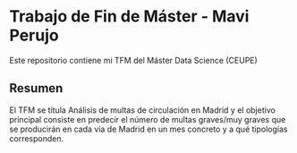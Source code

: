 # Trabajo de Fin de Máster - Mavi Perujo
Este repositorio contiene mi TFM del Máster Data Science (CEUPE)

## Resumen
El TFM se titula Análisis de multas de circulación en Madrid y el objetivo
principal consiste en predecir el número de multas graves/muy graves que
se producirán en cada vía de Madrid en un mes concreto y a qué tipologías
corresponden. 
